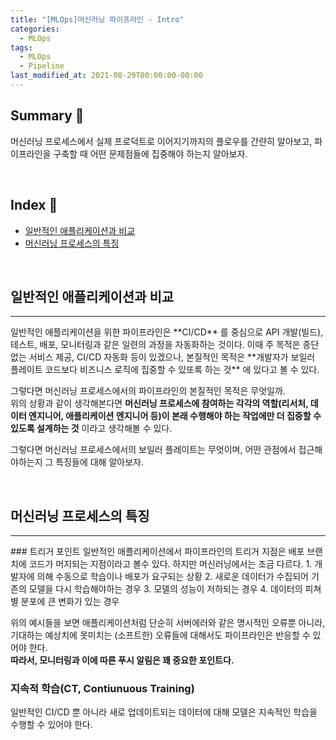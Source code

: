```yaml
---
title: "[MLOps]머신러닝 파이프라인 - Intro"
categories:
  - MLOps
tags:
  - MLOps
  - Pipeline
last_modified_at: 2021-08-29T00:00:00-00:00
---
```


## Summary 🤙
머신러닝 프로세스에서 실제 프로덕트로 이어지기까지의 플로우를 간랸히 알아보고, 파이프라인을 구축할 때 어떤 문제점들에 집중해야 하는지 알아보자.

<br/>

## Index 👀       
  * [일반적인 애플리케이션과 비교](#일반적인-애플리케이션과-비교)
  * [머신러닝 프로세스의 특징](#머신러닝-프로세스의-특징)
    
<br/>

## 일반적인 애플리케이션과 비교 
<hr/>
일반적인 애플리케이션을 위한 파이프라인은 **CI/CD** 를 중심으로 API 개발(빌드), 테스트, 배포, 모니터링과 같은 일련의 과정을 자동화하는 것이다. 이때 주 목적은 종단없는 서비스 제공, CI/CD 자동화 등이 있겠으나, 본질적인 목적은 **개발자가 보일러 플레이트 코드보다 비즈니스 로직에 집중할 수 있또록 하는 것** 에 있다고 볼 수 있다.    

그렇다면 머신러닝 프로세스에서의 파이프라인의 본질적인 목적은 무엇일까.      
위의 상황과 같이 생각해본다면 **머신러닝 프로세스에 참여하는 각각의 역할(리서처, 데이터 엔지니어, 애플리케이션 엔지니어 등)이 본래 수행해야 하는 작업에만 더 집중할 수 있도록 설계하는 것** 이라고 생각해볼 수 있다.      

그렇다면 머신러닝 프로세스에서의 보일러 플레이트는 무엇이며, 어떤 관점에서 접근해야하는지 그 특징들에 대해 알아보자.      
  
<br/>

## 머신러닝 프로세스의 특징
<hr/>
### 트리거 포인트 
일반적인 애플리케이션에서 파이프라인의 트리거 지점은 배포 브랜치에 코드가 머지되는 지점이라고 볼수 있다. 하지만 머신러닝에서는 조금 다르다.      
1. 개발자에 의해 수동으로 학습이나 배포가 요구되는 상황
2. 새로운 데이터가 수집되어 기존의 모델을 다시 학습해야하는 경우
3. 모델의 성능이 저하되는 경우
4. 데이터의 피쳐별 분포에 큰 변화가 있는 경우     

위의 예시들을 보면 애플리케이션처럼 단순히 서버에러와 같은 명시적인 오류뿐 아니라, 기대하는 예상치에 못미치는 (소프트한) 오류들에 대해서도 파이프라인은 반응할 수 있어야 한다.     
**따라서, 모니터링과 이에 따른 푸시 알림은 꽤 중요한 포인트다.**


### 지속적 학습(CT, Contiunuous Training)        
일반적인 CI/CD 뿐 아니라 새로 업데이트되는 데이터에 대해 모델은 지속적인 학습을 수행할 수 있어야 한다.          

<br/>
